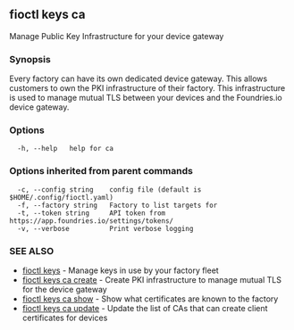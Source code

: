 ## fioctl keys ca

Manage Public Key Infrastructure for your device gateway

### Synopsis

Every factory can have its own dedicated device gateway. This allows customers
to own the PKI infrastructure of their factory. This infrastructure is used
to manage mutual TLS between your devices and the Foundries.io device gateway.

### Options

```
  -h, --help   help for ca
```

### Options inherited from parent commands

```
  -c, --config string    config file (default is $HOME/.config/fioctl.yaml)
  -f, --factory string   Factory to list targets for
  -t, --token string     API token from https://app.foundries.io/settings/tokens/
  -v, --verbose          Print verbose logging
```

### SEE ALSO

* [fioctl keys](fioctl_keys.md)	 - Manage keys in use by your factory fleet
* [fioctl keys ca create](fioctl_keys_ca_create.md)	 - Create PKI infrastructure to manage mutual TLS for the device gateway
* [fioctl keys ca show](fioctl_keys_ca_show.md)	 - Show what certificates are known to the factory
* [fioctl keys ca update](fioctl_keys_ca_update.md)	 - Update the list of CAs that can create client certificates for devices

